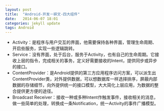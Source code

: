 ```yaml
---
layout: post
title:  "Android-开发－碎文-四大组件"
date:   2014-06-07 18:01
categories: jekyll update
tags: Android
---
```


- Activity：是程序与用户交互的界面，他需要保持各种界面，管理生命周期、开启些服务，实现一些逻辑跳转。
- Service：没有界面，处于后台，服务于Activity，也有自己的生命周期。它接收上层的指令，完成相关的事务，定义好需要接收的Intent，提供同步或异步的接口。
- ContentProvider：是Android提供的第三方应用程序访问方案，可以派生出ContentProvider类，对外提供数据，可以想数据库一样选择排序，屏蔽内部数据的存储细节，向外提供统一的接口模型，大大简化上层应用，为数据的整合提供更方便的途径。
- Broadcast Receiver：接收一种或多种Intent作触发事件，接收相关的消息，做一些简单的处理，转换成一条Notification，统一Activity的事件广播模型。